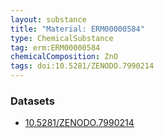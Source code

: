```yaml
---
layout: substance
title: "Material: ERM00000584"
type: ChemicalSubstance
tag: erm:ERM00000584
chemicalComposition: ZnO
tags: doi:10.5281/ZENODO.7990214
---
```


### Datasets

* [10.5281/ZENODO.7990214](https://doi.org/10.5281/ZENODO.7990214)
